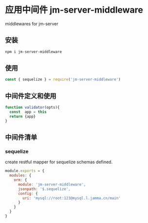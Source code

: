 # 应用中间件 jm-server-middleware

middlewares for jm-server

## 安装

```bash
npm i jm-server-middleware
```

## 使用

```javascript
const { sequelize } = require('jm-server-middleware')
```

## 中间件定义和使用

```javascript
function validator(opts){
  const  app = this
  return {app}
}
```

## 中间件清单

### sequelize

create restful mapper for sequelize schemas defined.

```javascript
module.exports = {
  modules: {
    orm: {
      module: 'jm-server-middleware',
      jsonpath: '$.sequelize',
      config: {
        uri: 'mysql://root:123@mysql.l.jamma.cn/main'
      }
    }
  }
}
```
